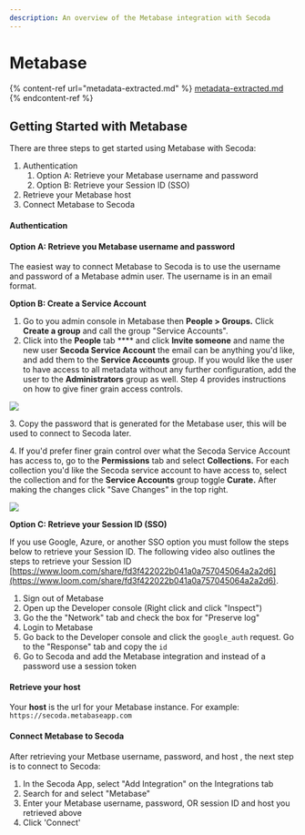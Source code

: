 ```yaml
---
description: An overview of the Metabase integration with Secoda
---
```


# Metabase

{% content-ref url="metadata-extracted.md" %}
[metadata-extracted.md](metadata-extracted.md)
{% endcontent-ref %}

## **Getting Started with Metabase** <a href="#h_3a4bfd6458" id="h_3a4bfd6458"></a>

There are three steps to get started using Metabase with Secoda:

1. Authentication
   1. Option A: Retrieve your Metabase username and password
   2. Option B: Retrieve your Session ID (SSO)
2. Retrieve your Metabase host
3. Connect Metabase to Secoda

#### **Authentication** <a href="#h_34678d4ef9" id="h_34678d4ef9"></a>

#### **Option A: Retrieve you Metabase username and password** <a href="#h_41f435a11d" id="h_41f435a11d"></a>

The easiest way to connect Metabase to Secoda is to use the username and password of a Metabase admin user. The username is in an email format.

**Option B: Create a Service Account**

1. Go to you admin console in Metabase then **People > Groups.** Click **Create a group** and call the group "Service Accounts".
2. Click into the **People** tab \*\*\*\* and click **Invite someone** and name the new user **Secoda Service Account** the email can be anything you'd like, and add them to the **Service Accounts** group. If you would like the user to have access to all metadata without any further configuration, add the user to the **Administrators** group as well. Step 4 provides instructions on how to give finer grain access controls.

![](https://secoda-public-media-assets.s3.amazonaws.com/image%20\(10\).png)

3\. Copy the password that is generated for the Metabase user, this will be used to connect to Secoda later.

4\. If you'd prefer finer grain control over what the Secoda Service Account has access to, go to the **Permissions** tab and select **Collections.** For each collection you'd like the Secoda service account to have access to, select the collection and for the **Service Accounts** group toggle **Curate.** After making the changes click "Save Changes" in the top right.

![](https://secoda-public-media-assets.s3.amazonaws.com/image%20\(5\)%20\(3\).png)

**Option C: Retrieve your Session ID (SSO)**

If you use Google, Azure, or another SSO option you must follow the steps below to retrieve your Session ID. The following video also outlines the steps to retrieve your Session ID [https://www.loom.com/share/fd3f422022b041a0a757045064a2a2d6](https://www.loom.com/share/fd3f422022b041a0a757045064a2a2d6).

1. Sign out of Metabase
2. Open up the Developer console (Right click and click "Inspect")
3. Go the the "Network" tab and check the box for "Preserve log"
4. Login to Metabase
5. Go back to the Developer console and click the `google_auth` request. Go to the "Response" tab and copy the `id`
6. Go to Secoda and add the Metabase integration and instead of a password use a session token

#### **Retrieve your host** <a href="#h_efb437bf15" id="h_efb437bf15"></a>

Your **host** is the url for your Metabase instance. For example: `https://secoda.metabaseapp.com`

#### **Connect Metabase to Secoda** <a href="#h_757a3b000b" id="h_757a3b000b"></a>

After retrieving your Metbase username, password, and host , the next step is to connect to Secoda:

1. In the Secoda App, select "Add Integration" on the Integrations tab
2. Search for and select "Metabase"
3. Enter your Metabase username, password, OR session ID and host you retrieved above
4. Click 'Connect'
